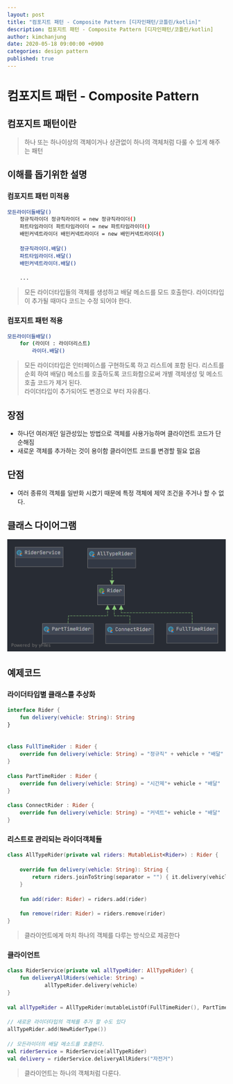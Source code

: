 ```yaml
---
layout: post
title: "컴포지트 패턴 - Composite Pattern [디자인패턴/코틀린/kotlin]"
description: 컴포지트 패턴 - Composite Pattern [디자인패턴/코틀린/kotlin]
author: kimchanjung
date: 2020-05-18 09:00:00 +0900
categories: design pattern
published: true
---
```


# 컴포지트 패턴 - Composite Pattern

## 컴포지트 패턴이란
> 하나 또는 하나이상의 객체이거나 상관없이 하나의 객체처럼 다룰 수 있게 해주는 패턴

## 이해를 돕기위한 설명
### 컴포지트 패턴 미적용
```bash
모든라이더들배달()
    정규직라이더 정규직라이더 = new 정규직라이더()
    파트타임라이더 파트타임라이더 = new 파트타임라이더()
    배민커넥트라이더 배민커넥트라이더 = new 배민커넥트라이더()

    정규직라이더.배달()
    파트타임라이더.배달()
    배민커넥트라이더.배달()

    ...
```
> 모든 라이더타입들의 객체를 생성하고 배달 메소드를 모드 호출한다. 라이더타입이 추가될 때마다 코드는 수정 되어야 한다.  

### 컴포지트 패턴 적용
```bash
모든라이더들배달()
    for (라이더 : 라이더리스트)
        라이더.배달()
```
> 모든 라이더타입은 인터페이스를 구현하도록 하고 리스트에 포함 된다.
> 리스트를 순회 하여 배달() 메소드를 호출하도록 코드화함으로써 개별 객체생성 및 메소드 호출 코드가 제거 된다.  
> 라이더타입이 추가되어도 변경으로 부터 자유롭다.


## 장점
- 하나던 여러개던 일관성있는 방법으로 객체를 사용가능하며 클라이언트 코드가 단순해짐
- 새로운 객체를 추가하는 것이 용이함 클라이언트 코드를 변경할 필요 없음

## 단점
- 여러 종류의 객체를 일반화 시켰기 때문에 특정 객체에 제약 조건을 주거나 할 수 없다.

## 클래스 다이어그램
![class-diagram](/post-img/design-pattern/composite-pattern-class-diagram.png)


## 예제코드

### 라이더타입별 클래스를 추상화 

```kotlin
interface Rider {
    fun delivery(vehicle: String): String
}


class FullTimeRider : Rider {
    override fun delivery(vehicle: String) = "정규직" + vehicle + "배달"
}

class PartTimeRider : Rider {
    override fun delivery(vehicle: String) = "시간제"+ vehicle + "배달"
}

class ConnectRider : Rider {
    override fun delivery(vehicle: String) = "커넥트"+ vehicle + "배달"
}
```  

### 리스트로 관리되는 라이더객체들
```kotlin
class AllTypeRider(private val riders: MutableList<Rider>) : Rider {

    override fun delivery(vehicle: String): String {
        return riders.joinToString(separator = "") { it.delivery(vehicle) }
    }

    fun add(rider: Rider) = riders.add(rider)

    fun remove(rider: Rider) = riders.remove(rider)
}
```
> 클라이언트에게 마치 하나의 객체를 다루는 방식으로 제공한다  

### 클라이언트 
```kotlin
class RiderService(private val allTypeRider: AllTypeRider) {
    fun deliveryAllRiders(vehicle: String) =
            allTypeRider.delivery(vehicle)
}

val allTypeRider = AllTypeRider(mutableListOf(FullTimeRider(), PartTimeRider(), ConnectRider()))

// 새로운 라이더타입의 객체를 추가 할 수도 있다
allTypeRider.add(NewRiderType())

// 모든라이더의 배달 메소드를 호출한다.
val riderService = RiderService(allTypeRider)
val delivery = riderService.deliveryAllRiders("자전거")
```
> 클라이언트는 하나의 객체처럼 다룬다. 
